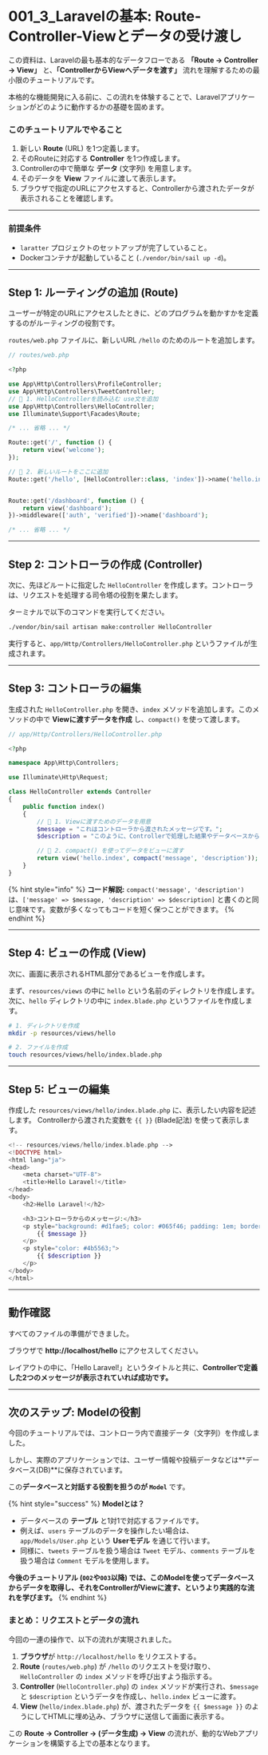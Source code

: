 
# 001\_3\_Laravelの基本: Route-Controller-Viewとデータの受け渡し

この資料は、Laravelの最も基本的なデータフローである **「Route → Controller → View」** と、**「ControllerからViewへデータを渡す」** 流れを理解するための最小限のチュートリアルです。

本格的な機能開発に入る前に、この流れを体験することで、Laravelアプリケーションがどのように動作するかの基礎を固めます。

### このチュートリアルでやること

1.  新しい **Route** (URL) を1つ定義します。
2.  そのRouteに対応する **Controller** を1つ作成します。
3.  Controllerの中で簡単な **データ** (文字列) を用意します。
4.  そのデータを **View** ファイルに渡して表示します。
5.  ブラウザで指定のURLにアクセスすると、Controllerから渡されたデータが表示されることを確認します。

***

### 前提条件

*   `laratter` プロジェクトのセットアップが完了していること。
*   Dockerコンテナが起動していること (`./vendor/bin/sail up -d`)。

---

## Step 1: ルーティングの追加 (Route)

ユーザーが特定のURLにアクセスしたときに、どのプログラムを動かすかを定義するのがルーティングの役割です。

`routes/web.php` ファイルに、新しいURL `/hello` のためのルートを追加します。

```php
// routes/web.php

<?php

use App\Http\Controllers\ProfileController;
use App\Http\Controllers\TweetController;
// 🔽 1. HelloControllerを読み込む use文を追加
use App\Http\Controllers\HelloController;
use Illuminate\Support\Facades\Route;

/* ... 省略 ... */

Route::get('/', function () {
    return view('welcome');
});

// 🔽 2. 新しいルートをここに追加
Route::get('/hello', [HelloController::class, 'index'])->name('hello.index');


Route::get('/dashboard', function () {
    return view('dashboard');
})->middleware(['auth', 'verified'])->name('dashboard');

/* ... 省略 ... */
```

---

## Step 2: コントローラの作成 (Controller)

次に、先ほどルートに指定した `HelloController` を作成します。コントローラは、リクエストを処理する司令塔の役割を果たします。

ターミナルで以下のコマンドを実行してください。

```bash
./vendor/bin/sail artisan make:controller HelloController
```

実行すると、`app/Http/Controllers/HelloController.php` というファイルが生成されます。

---

## Step 3: コントローラの編集

生成された `HelloController.php` を開き、`index` メソッドを追加します。このメソッドの中で **Viewに渡すデータを作成** し、`compact()` を使って渡します。

```php
// app/Http/Controllers/HelloController.php

<?php

namespace App\Http\Controllers;

use Illuminate\Http\Request;

class HelloController extends Controller
{
    public function index()
    {
        // 🔽 1. Viewに渡すためのデータを用意
        $message = "これはコントローラから渡されたメッセージです。";
        $description = "このように、Controllerで処理した結果やデータベースから取得した値をViewに渡すことができます。";

        // 🔽 2. compact() を使ってデータをビューに渡す
        return view('hello.index', compact('message', 'description'));
    }
}
```

{% hint style="info" %}
**コード解説:**
`compact('message', 'description')` は、`['message' => $message, 'description' => $description]` と書くのと同じ意味です。変数が多くなってもコードを短く保つことができます。
{% endhint %}

---

## Step 4: ビューの作成 (View)

次に、画面に表示されるHTML部分であるビューを作成します。

まず、`resources/views` の中に `hello` という名前のディレクトリを作成します。
次に、`hello` ディレクトリの中に `index.blade.php` というファイルを作成します。

```bash
# 1. ディレクトリを作成
mkdir -p resources/views/hello

# 2. ファイルを作成
touch resources/views/hello/index.blade.php
```

---

## Step 5: ビューの編集

作成した `resources/views/hello/index.blade.php` に、表示したい内容を記述します。
Controllerから渡された変数を `{{ }}` (Blade記法) を使って表示します。

```php
<!-- resources/views/hello/index.blade.php -->
<!DOCTYPE html>
<html lang="ja">
<head>
    <meta charset="UTF-8">
    <title>Hello Laravel!</title>
</head>
<body>
    <h2>Hello Laravel!</h2>

    <h3>コントローラからのメッセージ:</h3>
    <p style="background: #d1fae5; color: #065f46; padding: 1em; border-radius: 0.5em;">
        {{ $message }}
    </p>
    <p style="color: #4b5563;">
        {{ $description }}
    </p>
</body>
</html>
```

---

## 動作確認

すべてのファイルの準備ができました。

ブラウザで **http://localhost/hello** にアクセスしてください。

レイアウトの中に、「Hello Laravel!」というタイトルと共に、**Controllerで定義した2つのメッセージが表示されていれば成功です。**

---

## 次のステップ: Modelの役割

今回のチュートリアルでは、コントローラ内で直接データ（文字列）を作成しました。

しかし、実際のアプリケーションでは、ユーザー情報や投稿データなどは**データベース(DB)**に保存されています。

この**データベースと対話する役割を担うのが `Model`** です。

{% hint style="success" %}
**Modelとは？**

*   データベースの **テーブル** と1対1で対応するファイルです。
*   例えば、`users` テーブルのデータを操作したい場合は、`app/Models/User.php` という **Userモデル** を通じて行います。
*   同様に、`tweets` テーブルを扱う場合は `Tweet` モデル、`comments` テーブルを扱う場合は `Comment` モデルを使用します。

**今後のチュートリアル (`002`や`003`以降) では、このModelを使ってデータベースからデータを取得し、それをControllerがViewに渡す、というより実践的な流れを学びます。**
{% endhint %}

### まとめ：リクエストとデータの流れ

今回の一連の操作で、以下の流れが実現されました。

1.  **ブラウザ**が `http://localhost/hello` をリクエストする。
2.  **Route** (`routes/web.php`) が `/hello` のリクエストを受け取り、`HelloController` の `index` メソッドを呼び出すよう指示する。
3.  **Controller** (`HelloController.php`) の `index` メソッドが実行され、`$message` と `$description` というデータを作成し、`hello.index` ビューに渡す。
4.  **View** (`hello/index.blade.php`) が、渡されたデータを `{{ $message }}` のようにしてHTMLに埋め込み、ブラウザに送信して画面に表示する。

この **Route → Controller → (データ生成) → View** の流れが、動的なWebアプリケーションを構築する上での基本となります。
